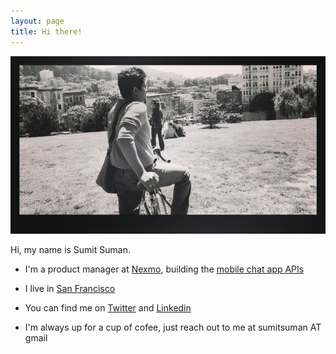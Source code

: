 ```yaml
---
layout: page
title: Hi there!
---
```


![.](/assets/About_Sumit_Suman.jpg)

Hi, my name is Sumit Suman.

* I'm a product manager at [Nexmo](http://www.nexmo.com), building the [mobile chat app APIs](https://www.nexmo.com/blog/2015/04/07/introducing-nexmo-chat-app-api-2/)

* I live in [San Francisco](http://www.pictorymag.com/showcases/san-francisco/)

* You can find me on [Twitter](http://twitter.com/arraysum) and [Linkedin](http://linkedin.com/in/sumitsuman)

* I'm always up for a cup of cofee, just reach out to me at sumitsuman AT gmail



